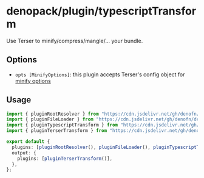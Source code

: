 # denopack/plugin/typescriptTransform

Use Terser to minify/compress/mangle/... your bundle.

## Options

- `opts [MinifyOptions]`: this plugin accepts Terser's config object for [minify options](https://terser.org/docs/api-reference#minify-options)

## Usage

```ts
import { pluginRootResolver } from "https://cdn.jsdelivr.net/gh/denofn/denopack@latest/plugin/rootResolver/mod.ts";
import { pluginFileLoader } from "https://cdn.jsdelivr.net/gh/denofn/denopack@latest/plugin/fileLoader/mod.ts";
import { pluginTypescriptTransform } from "https://cdn.jsdelivr.net/gh/denofn/denopack@latest/plugin/typescriptTransform/mod.ts";
import { pluginTerserTransform } from "https://cdn.jsdelivr.net/gh/denofn/denopack@latest/plugin/terserTransform/mod.ts";

export default {
  plugins: [pluginRootResolver(), pluginFileLoader(), pluginTypescriptTransform({ ...myOptions })],
  output: {
    plugins: [pluginTerserTransform()],
  },
};
```
